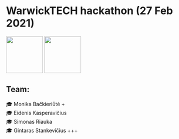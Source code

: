 # WarwickTECH hackathon (27 Feb 2021)

<img src="https://en.ktu.edu/wp-content/uploads/sites/5/2016/08/KTU-EN.svg" height="100" />
<img src="https://studentams.ktu.edu/wp-content/uploads/sites/54/2016/09/Gifted-300x141.png" height="100" />

## Team: 

🎓 Monika Bačkieriūtė  +  
🎓 Eidenis Kasperavičius  
🎓 Simonas Riauka  
🎓 Gintaras Stankevičius  +++
